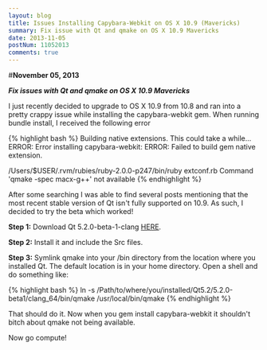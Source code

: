 ```yaml
---
layout: blog
title: Issues Installing Capybara-Webkit on OS X 10.9 (Mavericks)
summary: Fix issue with Qt and qmake on OS X 10.9 Mavericks
date: 2013-11-05
postNum: 11052013
comments: true
---
```


#__November 05, 2013__

**_Fix issues with Qt and qmake on OS X 10.9 Mavericks_**


I just recently decided to upgrade to OS X 10.9 from 10.8 and ran into a pretty crappy issue while installing the capybara-webkit gem. When running bundle install, I received the following error

{% highlight bash %}
  Building native extensions.  This could take a while...
  ERROR:  Error installing capybara-webkit:
  ERROR: Failed to build gem native extension.

  /Users/$USER/.rvm/rubies/ruby-2.0.0-p247/bin/ruby extconf.rb
  Command 'qmake -spec macx-g++' not available
{% endhighlight %}

After some searching I was able to find several posts mentioning that the most recent stable version of Qt isn't fully supported on 10.9. As such, I decided to try the beta which worked!

**Step 1:**
Download Qt 5.2.0-beta-1-clang [HERE](http://download.qt-project.org/development_releases/qt/5.2/5.2.0-beta1/).

**Step 2:**
Install it and include the Src files.

**Step 3:**
Symlink qmake into your /bin directory from the location where you installed Qt. The default location is in your home directory. Open a shell and do something like:

{% highlight bash %}
  ln -s /Path/to/where/you/installed/Qt5.2/5.2.0-beta1/clang_64/bin/qmake /usr/local/bin/qmake
{% endhighlight %}

That should do it. Now when you gem install capybara-webkit it shouldn't bitch about qmake not being available.

Now go compute!

